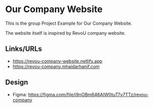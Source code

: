 # Our Company Website

This is the group Project Example for Our Company Website.

The website itself is inspired by RevoU company website.

## Links/URLs

- <https://revou-company-website.netlify.app>
- <https://revou-company.mhaidarhanif.com>

## Design

- Figma: <https://figma.com/file/i9nOBm646AIW0tuT7y7TTz/revou-company>
